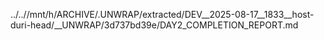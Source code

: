 ../..//mnt/h/ARCHIVE/.UNWRAP/extracted/DEV__2025-08-17__1833__host-duri-head/__UNWRAP/3d737bd39e/DAY2_COMPLETION_REPORT.md
